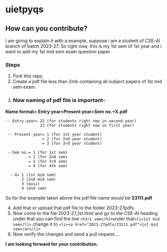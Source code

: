 # uietpyqs
## How can you contribute?

I am going to explain it with a example, suppose i am a student of CSE-AI branch of batch 2023-27.
So right now, this is my 1st sem of 1st year and i want to add my 1st mid sem exam question paper

### Steps
1. Fork this repo.
2. Create a pdf file less than 2mb containing all subject papers of 1st mid sem exam.
3. ### Now naming  of pdf file is important-

**Name format= Entry year+Present year+Sem no.+X.pdf**

    -- Entry year= 22 (for students right now in second year)
                   23 (for students right now in first year)

     -- Present year= 1 (for 1st year student)
                    = 2 (for 2nd year student)
                    = 3 (for 3rd year student)

     --Sem no.= 1 (for 1st sem)
              = 2 (for 2nd sem)
              = 3 (for 3rd sem)
              = 4 (for 4th sem)

      --X= 1 (1st mid sem)
           2 (2nd mid sem)
           3 (quiz)
           4 (end sem)
So for the example taken above the pdf file name would be **23111.pdf**

4. Add that or upload that pdf file to the folder 2023-27pdfs.
5. Now come to the file 2023-27_1st.html and go to the CSE-AI heading under that you can find the line
   `<h3>1 sem</h3>`under that`<li>1st mid sem</li>`
   change it to
`<li><a href="2023-27pdfs/23111.pdf">1st mid sem</a></li>`
7. Now verify the changes and send a pull request....

**I am looking forward for your contribution.**

